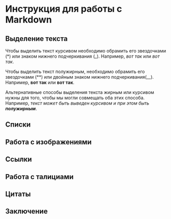 # Инструкция для работы с Markdown

## Выделение текста

Чтобы выделить текст курсивом необходимо обрамить его звездочками (*) или знаком нижнего подчеркивания (_). Например, *вот так* или _вот так_.

Чтобы выделить текст полужирным, необходимо обрамить его звездочками (**) или двойным знаком нижнего подчеркивания(__). Например, **вот так** или __вот так__.

Альтернативные способы выделения текста жирным или курсивом нужны для того, чтобы мы могли совмещать оба этих способа. Например, _текст может быть выведен курсивом и при этом быть **полужирным**_.

## Списки

## Работа с изображениями

## Ссылки

## Работа с талициами

## Цитаты

## Заключение